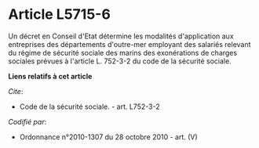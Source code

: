 # Article L5715-6

Un décret en Conseil d'Etat détermine les modalités d'application aux entreprises des départements d'outre-mer employant des
salariés relevant du régime de sécurité sociale des marins des exonérations de charges sociales prévues à l'article L.
752-3-2 du code de la sécurité sociale.

**Liens relatifs à cet article**

_Cite_:

  - Code de la sécurité sociale. - art. L752-3-2

_Codifié par_:

  - Ordonnance n°2010-1307 du 28 octobre 2010 - art. (V)
